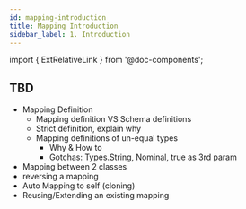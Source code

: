```yaml
---
id: mapping-introduction
title: Mapping Introduction
sidebar_label: 1. Introduction
---
```

import { ExtRelativeLink } from '@doc-components';

## TBD

- Mapping Definition
  - Mapping definition VS Schema definitions
  - Strict definition, explain why
  - Mapping definitions of un-equal types
    - Why & How to
    - Gotchas: Types.String, Nominal, true as 3rd param
- Mapping between 2 classes
- reversing a mapping
- Auto Mapping to self (cloning)
- Reusing/Extending an existing mapping
